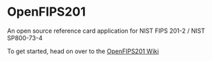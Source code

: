 # OpenFIPS201
An open source reference card application for NIST FIPS 201-2 / NIST SP800-73-4

To get started, head on over to the [OpenFIPS201 Wiki](https://github.com/makinako/OpenFIPS201/wiki)
